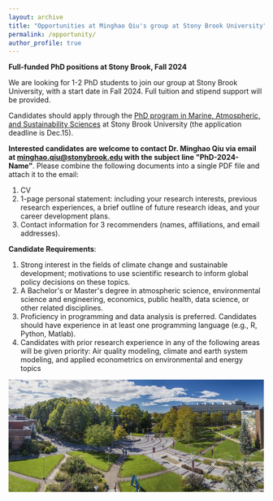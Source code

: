 ```yaml
---
layout: archive
title: "Opportunities at Minghao Qiu's group at Stony Brook University"
permalink: /opportunity/
author_profile: true
---
```


<!--- \* denotes equally contributing authors -->

**Full-funded PhD positions at Stony Brook, Fall 2024**

We are looking for 1-2 PhD students to join our group at Stony Brook University, with a start date in Fall 2024. Full tuition and stipend support will be provided. 

Candidates should apply through the [PhD program in Marine, Atmospheric, and Sustainability Sciences](https://www.stonybrook.edu/commcms/somas/education/graduate/apply/) at Stony Brook University (the application deadline is Dec.15).

**Interested candidates are welcome to contact Dr. Minghao Qiu via email at minghao.qiu@stonybrook.edu with the subject line "PhD-2024-Name"**. Please combine the following documents into a single PDF file and attach it to the email: 
1.	CV
2.	1-page personal statement: including your research interests, previous research experiences, a brief outline of future research ideas, and your career development plans.
3.	Contact information for 3 recommenders (names, affiliations, and email addresses).


**Candidate Requirements**:

1.	Strong interest in the fields of climate change and sustainable development; motivations to use scientific research to inform global policy decisions on these topics. 
2.	A Bachelor's or Master's degree in atmospheric science, environmental science and engineering, economics, public health, data science, or other related disciplines.
3.	Proficiency in programming and data analysis is preferred. Candidates should have experience in at least one programming language (e.g., R, Python, Matlab).
4.	Candidates with prior research experience in any of the following areas will be given priority: Air quality modeling, climate and earth system modeling, and applied econometrics on environmental and energy topics


<img src="/images/SBU_campus.png" alt="SBU Campus" align="center" class="inline" width=700 height=223/>



<br/>
